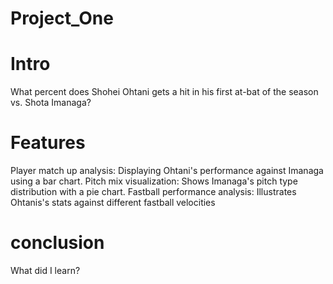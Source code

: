 # Project_One
# Intro
What percent does Shohei Ohtani gets a hit in his first at-bat of the season vs. Shota Imanaga?
# Features 
Player match up analysis: Displaying Ohtani's performance against Imanaga using a bar chart.
Pitch mix visualization: Shows Imanaga's pitch type distribution with a pie chart.
Fastball performance analysis: Illustrates Ohtanis's stats against different fastball velocities
# conclusion
What did I learn? 